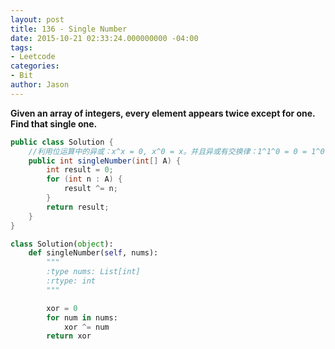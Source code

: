 ```yaml
---
layout: post
title: 136 - Single Number
date: 2015-10-21 02:33:24.000000000 -04:00
tags:
- Leetcode
categories:
- Bit
author: Jason
---
```

**Given an array of integers, every element appears twice except for one. Find that single one.**


``` java
public class Solution {
    //利用位运算中的异或：x^x = 0, x^0 = x。并且异或有交换律：1^1^0 = 0 = 1^0^1
    public int singleNumber(int[] A) {
        int result = 0;
        for (int n : A) {
            result ^= n;
        }
        return result;
    }
}
```

```python
class Solution(object):
    def singleNumber(self, nums):
        """
        :type nums: List[int]
        :rtype: int
        """

        xor = 0
        for num in nums:
            xor ^= num
        return xor
```
